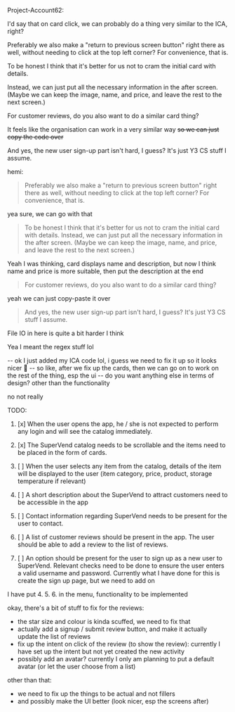Project-Account62:

I'd say that on card click, we can probably do a thing very similar to the ICA, right?

Preferably we also make a "return to previous screen button" right there as well, without needing to click at the top left corner? For convenience, that is.

To be honest I think that it's better for us not to cram the initial card with details.

Instead, we can just put all the necessary information in the after screen. (Maybe we can keep the image, name, and price, and leave the rest to the next screen.)


For customer reviews, do you also want to do a similar card thing?

It feels like the organisation can work in a very similar way ~~so we can just copy the code over~~

And yes, the new user sign-up part isn't hard, I guess? It's just Y3 CS stuff I assume.

hemi:

> Preferably we also make a "return to previous screen button" right there as well, without needing to click at the top left corner? For convenience, that is.

yea sure, we can go with that

> To be honest I think that it's better for us not to cram the initial card with details.
> Instead, we can just put all the necessary information in the after screen. (Maybe we can keep the image, name, and price, and leave the rest to the next screen.)

Yeah I was thinking, card displays name and description, but now I think name and price is more suitable, then put the description at the end

> For customer reviews, do you also want to do a similar card thing?

yeah we can just copy-paste it over

> And yes, the new user sign-up part isn't hard, I guess? It's just Y3 CS stuff I assume.

File IO in here is quite a bit harder I think

Yea I meant the regex stuff lol

-- ok I just added my ICA code lol, i guess we need to fix it up so it looks nicer 🤔
-- so like, after we fix up the cards, then we can go on to work on the rest of the thing, esp the ui
-- do you want anything else in terms of design? other than the functionality

no not really

TODO:

1. [x] When the user opens the app, he / she is not expected to perform any login and will see
the catalog immediately.

2. [x] The SuperVend catalog needs to be scrollable and the items need to be placed in the
form of cards.

3. [ ] When the user selects any item from the catalog, details of the item will be displayed to
the user (item category, price, product, storage temperature if relevant)

4. [ ] A short description about the SuperVend to attract customers need to be accessible in
the app

5. [ ] Contact information regarding SuperVend needs to be present for the user to contact.

6. [ ] A list of customer reviews should be present in the app. The user should be able to add
a review to the list of reviews. 

7. [ ] An option should be present for the user to sign up as a new user to SuperVend. Relevant
checks need to be done to ensure the user enters a valid username and password.
   Currently what I have done for this is create the sign up page, but we need to add on 

I have put 4. 5. 6. in the menu, functionality to be implemented

okay, there's a bit of stuff to fix for the reviews:
- the star size and colour is kinda scuffed, we need to fix that
- actually add a signup / submit review button, and make it actually update the list of reviews
- fix up the intent on click of the review (to show the review): currently I have set up the intent but not yet created the new activity
- possibly add an avatar? currently I only am planning to put a default avatar (or let the user choose from a list)

other than that:
- we need to fix up the things to be actual and not fillers
- and possibly make the UI better (look nicer, esp the screens after)